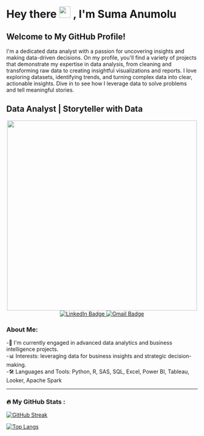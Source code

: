 <h1>
  Hey there 
  <img src="https://media.giphy.com/media/hvRJCLFzcasrR4ia7z/giphy.gif" width="30px"/>
  , I'm Suma Anumolu
</h1>

## Welcome to My GitHub Profile! 
I'm a dedicated data analyst with a passion for uncovering insights and making data-driven decisions. On my profile, you'll find a variety of projects that demonstrate my expertise in data analysis, from cleaning and transforming raw data to creating insightful visualizations and reports. I love exploring datasets, identifying trends, and turning complex data into clear, actionable insights. Dive in to see how I leverage data to solve problems and tell meaningful stories.

## Data Analyst | Storyteller with Data 

<div id="header" align="center">
  <img src="https://i.giphy.com/media/v1.Y2lkPTc5MGI3NjExMGhjcndicDRjMmw5dzNmcmwxZnJza3I0eWhuNXNhOWYxdm96czI1NiZlcD12MV9pbnRlcm5hbF9naWZfYnlfaWQmY3Q9Zw/JqmupuTVZYaQX5s094/giphy.gif" width="500"/>
  <div id="badges">
    <a href="https://www.linkedin.com/in/suma-anumolu-345a52163/">
      <img src="https://img.shields.io/badge/LinkedIn-blue?style=for-the-badge&logo=linkedin&logoColor=white" alt="LinkedIn Badge"/>
    </a>
    <a href="mailto:anumolusuma@gmail.com">
      <img src="https://img.shields.io/badge/Gmail-red?style=for-the-badge&logo=gmail&logoColor=white" alt="Gmail Badge"/>
    </a>
  </div>
  </div>
  
### About Me:
-🔭 I'm currently engaged in advanced data analytics and business intelligence projects.
<br>
-📊 Interests: leveraging data for business insights and strategic decision-making.
<br>
-🛠️ Languages and Tools: Python, R, SAS, SQL, Excel, Power BI, Tableau, Looker, Apache Spark

  ---

### :fire: My GitHub Stats :
[![GitHub Streak](http://github-readme-streak-stats.herokuapp.com?user=anumolusuma6&theme=dark&background=000000)](https://git.io/streak-stats)      

[![Top Langs](https://github-readme-stats.vercel.app/api/top-langs/?username=anumolusuma6&layout=compact&theme=vision-friendly-dark)](https://github.com/anuraghazra/github-readme-stats)












